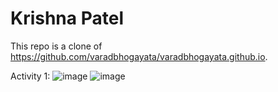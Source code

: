 # Krishna Patel 

This repo is a clone of https://github.com/varadbhogayata/varadbhogayata.github.io. 

Activity 1:
![image](https://github.com/krishnapatel17/krishnapatel17.github.io/assets/74744575/5298f1c0-d2b9-4907-b78d-864a30cbc096)
![image](https://github.com/krishnapatel17/krishnapatel17.github.io/assets/74744575/8de51e17-e424-44e8-bc1e-8300256846cb)
